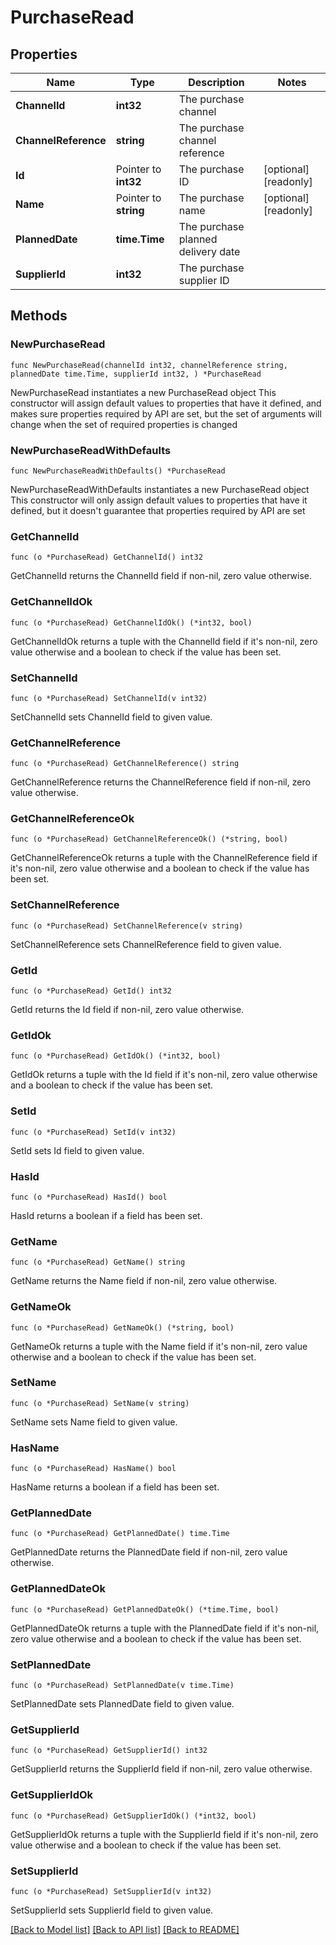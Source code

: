 # PurchaseRead

## Properties

Name | Type | Description | Notes
------------ | ------------- | ------------- | -------------
**ChannelId** | **int32** | The purchase channel | 
**ChannelReference** | **string** | The purchase channel reference | 
**Id** | Pointer to **int32** | The purchase ID | [optional] [readonly] 
**Name** | Pointer to **string** | The purchase name | [optional] [readonly] 
**PlannedDate** | **time.Time** | The purchase planned delivery date | 
**SupplierId** | **int32** | The purchase supplier ID | 

## Methods

### NewPurchaseRead

`func NewPurchaseRead(channelId int32, channelReference string, plannedDate time.Time, supplierId int32, ) *PurchaseRead`

NewPurchaseRead instantiates a new PurchaseRead object
This constructor will assign default values to properties that have it defined,
and makes sure properties required by API are set, but the set of arguments
will change when the set of required properties is changed

### NewPurchaseReadWithDefaults

`func NewPurchaseReadWithDefaults() *PurchaseRead`

NewPurchaseReadWithDefaults instantiates a new PurchaseRead object
This constructor will only assign default values to properties that have it defined,
but it doesn't guarantee that properties required by API are set

### GetChannelId

`func (o *PurchaseRead) GetChannelId() int32`

GetChannelId returns the ChannelId field if non-nil, zero value otherwise.

### GetChannelIdOk

`func (o *PurchaseRead) GetChannelIdOk() (*int32, bool)`

GetChannelIdOk returns a tuple with the ChannelId field if it's non-nil, zero value otherwise
and a boolean to check if the value has been set.

### SetChannelId

`func (o *PurchaseRead) SetChannelId(v int32)`

SetChannelId sets ChannelId field to given value.


### GetChannelReference

`func (o *PurchaseRead) GetChannelReference() string`

GetChannelReference returns the ChannelReference field if non-nil, zero value otherwise.

### GetChannelReferenceOk

`func (o *PurchaseRead) GetChannelReferenceOk() (*string, bool)`

GetChannelReferenceOk returns a tuple with the ChannelReference field if it's non-nil, zero value otherwise
and a boolean to check if the value has been set.

### SetChannelReference

`func (o *PurchaseRead) SetChannelReference(v string)`

SetChannelReference sets ChannelReference field to given value.


### GetId

`func (o *PurchaseRead) GetId() int32`

GetId returns the Id field if non-nil, zero value otherwise.

### GetIdOk

`func (o *PurchaseRead) GetIdOk() (*int32, bool)`

GetIdOk returns a tuple with the Id field if it's non-nil, zero value otherwise
and a boolean to check if the value has been set.

### SetId

`func (o *PurchaseRead) SetId(v int32)`

SetId sets Id field to given value.

### HasId

`func (o *PurchaseRead) HasId() bool`

HasId returns a boolean if a field has been set.

### GetName

`func (o *PurchaseRead) GetName() string`

GetName returns the Name field if non-nil, zero value otherwise.

### GetNameOk

`func (o *PurchaseRead) GetNameOk() (*string, bool)`

GetNameOk returns a tuple with the Name field if it's non-nil, zero value otherwise
and a boolean to check if the value has been set.

### SetName

`func (o *PurchaseRead) SetName(v string)`

SetName sets Name field to given value.

### HasName

`func (o *PurchaseRead) HasName() bool`

HasName returns a boolean if a field has been set.

### GetPlannedDate

`func (o *PurchaseRead) GetPlannedDate() time.Time`

GetPlannedDate returns the PlannedDate field if non-nil, zero value otherwise.

### GetPlannedDateOk

`func (o *PurchaseRead) GetPlannedDateOk() (*time.Time, bool)`

GetPlannedDateOk returns a tuple with the PlannedDate field if it's non-nil, zero value otherwise
and a boolean to check if the value has been set.

### SetPlannedDate

`func (o *PurchaseRead) SetPlannedDate(v time.Time)`

SetPlannedDate sets PlannedDate field to given value.


### GetSupplierId

`func (o *PurchaseRead) GetSupplierId() int32`

GetSupplierId returns the SupplierId field if non-nil, zero value otherwise.

### GetSupplierIdOk

`func (o *PurchaseRead) GetSupplierIdOk() (*int32, bool)`

GetSupplierIdOk returns a tuple with the SupplierId field if it's non-nil, zero value otherwise
and a boolean to check if the value has been set.

### SetSupplierId

`func (o *PurchaseRead) SetSupplierId(v int32)`

SetSupplierId sets SupplierId field to given value.



[[Back to Model list]](../README.md#documentation-for-models) [[Back to API list]](../README.md#documentation-for-api-endpoints) [[Back to README]](../README.md)


